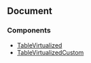 Document
----------

### Components

* [TableVirtualized](TableVirtualized.md)
* [TableVirtualizedCustom](TableVirtualizedCustom.md)
